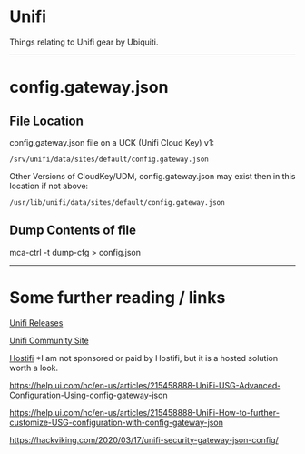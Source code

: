 # Unifi

Things relating to Unifi gear by Ubiquiti.


----
# config.gateway.json 

## File Location

config.gateway.json file on a UCK (Unifi Cloud Key) v1:

```/srv/unifi/data/sites/default/config.gateway.json```

Other Versions of CloudKey/UDM, config.gateway.json may exist then in this location if not above:

```/usr/lib/unifi/data/sites/default/config.gateway.json```
	
## Dump Contents of file
mca-ctrl -t dump-cfg > config.json

----

# Some further reading / links

[Unifi Releases](https://community.ui.com/releases)

[Unifi Community Site](https://community.ui.com/)

[Hostifi](https://www.hostifi.com/) *I am not sponsored or paid by Hostifi, but it is a hosted solution worth a look.

https://help.ui.com/hc/en-us/articles/215458888-UniFi-USG-Advanced-Configuration-Using-config-gateway-json

https://help.ui.com/hc/en-us/articles/215458888-UniFi-How-to-further-customize-USG-configuration-with-config-gateway-json

https://hackviking.com/2020/03/17/unifi-security-gateway-json-config/